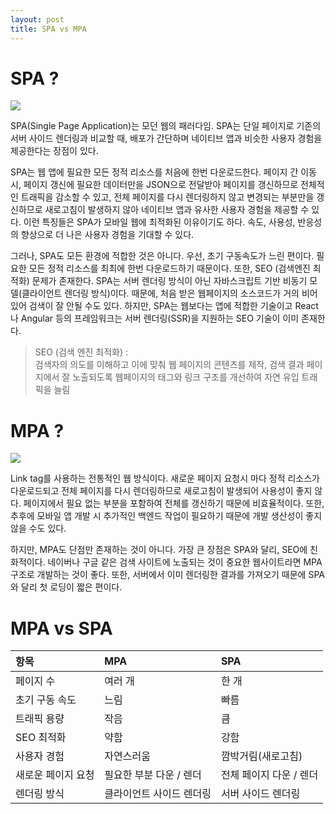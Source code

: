 ```yaml
---
layout: post
title: SPA vs MPA
---
```


# SPA ?

![](https://images.velog.io/images/gwanuuoo/post/cf3d8ed1-9e95-44e9-a8f8-9397253c7e38/img1.daumcdn-1.jpg)

SPA(Single Page Application)는 모던 웹의 패러다임. SPA는 단일 페이지로 기존의 서버 사이드 렌더링과 비교할 때, 배포가 간단하며 네이티브 앱과 비슷한 사용자 경험을 제공한다는 장점이 있다.

SPA는 웹 앱에 필요한 모든 정적 리소스를 처음에 한번 다운로드한다. 페이지 간 이동 시, 페이지 갱신에 필요한 데이터만을 JSON으로 전달받아 페이지를 갱신하므로 전체적인 트래픽을 감소할 수 있고, 전체 페이지를 다시 렌더링하지 않고 변경되는 부분만을 갱신하므로 새로고침이 발생하지 않아 네이티브 앱과 유사한 사용자 경험을 제공할 수 있다. 이런 특징들은 SPA가 모바일 웹에 최적화된 이유이기도 하다. 속도, 사용성, 반응성의 향상으로 더 나은 사용자 경험을 기대할 수 있다.

그러나, SPA도 모든 환경에 적합한 것은 아니다. 우선, 초기 구동속도가 느린 편이다. 필요한 모든 정적 리소스를 최최에 한번 다운로드하기 때문이다. 또한, SEO (검색엔진 최적화) 문제가 존재한다. SPA는 서버 렌더링 방식이 아닌 자바스크립트 기반 비동기 모델(클라이언트 렌더링 방식)이다. 때문에, 처음 받은 웹페이지의 소스코드가 거의 비어있어 검색이 잘 안될 수도 있다. 하지만, SPA는 웹보다는 앱에 적합한 기술이고 React나 Angular 등의 프레임워크는 서버 렌더링(SSR)을 지원하는 SEO 기술이 이미 존재한다.

> SEO (검색 엔진 최적화) :  
> 검색자의 의도를 이해하고 이에 맞춰 웹 페이지의 콘텐츠를 제작, 검색 결과 페이지에서 잘 노출되도록 웹페이지의 태그와 링크 구조를 개선하여 자연 유입 트래픽을 늘림

# MPA ?

![](https://images.velog.io/images/gwanuuoo/post/c07c7fba-47ad-4b8c-b9eb-cf3f1c4bddc0/img1.daumcdn.jpg)

Link tag를 사용하는 전통적인 웹 방식이다. 새로운 페이지 요청시 마다 정적 리소스가 다운로드되고 전체 페이지를 다시 렌더링하므로 새로고침이 발생되어 사용성이 좋지 않다. 페이지에서 필요 없는 부분을 포함하여 전체를 갱신하기 때문에 비효율적이다. 또한, 추후에 모바일 앱 개발 시 추가적인 백엔드 작업이 필요하기 때문에 개발 생산성이 좋지 않을 수도 있다.

하지만, MPA도 단점만 존재하는 것이 아니다. 가장 큰 장점은 SPA와 달리, SEO에 친화적이다. 네이버나 구글 같은 검색 사이트에 노출되는 것이 중요한 웹사이트라면 MPA 구조로 개발하는 것이 좋다. 또한, 서버에서 이미 렌더링한 결과를 가져오기 때문에 SPA와 달리 첫 로딩이 짧은 편이다.

# MPA vs SPA

|항목|MPA|SPA|
|:---|:---|:---|
|페이지 수|여러 개|한 개|
|초기 구동 속도|느림|빠름|
|트래픽 용량|작음|큼|
|SEO 최적화|약함|강함|
|사용자 경험|자연스러움|깜박거림(새로고침)|
|새로운 페이지 요청|필요한 부분 다운 / 렌더|전체 페이지 다운 / 렌더|
|렌더링 방식|클라이언트 사이드 렌더링|서버 사이드 렌더링|